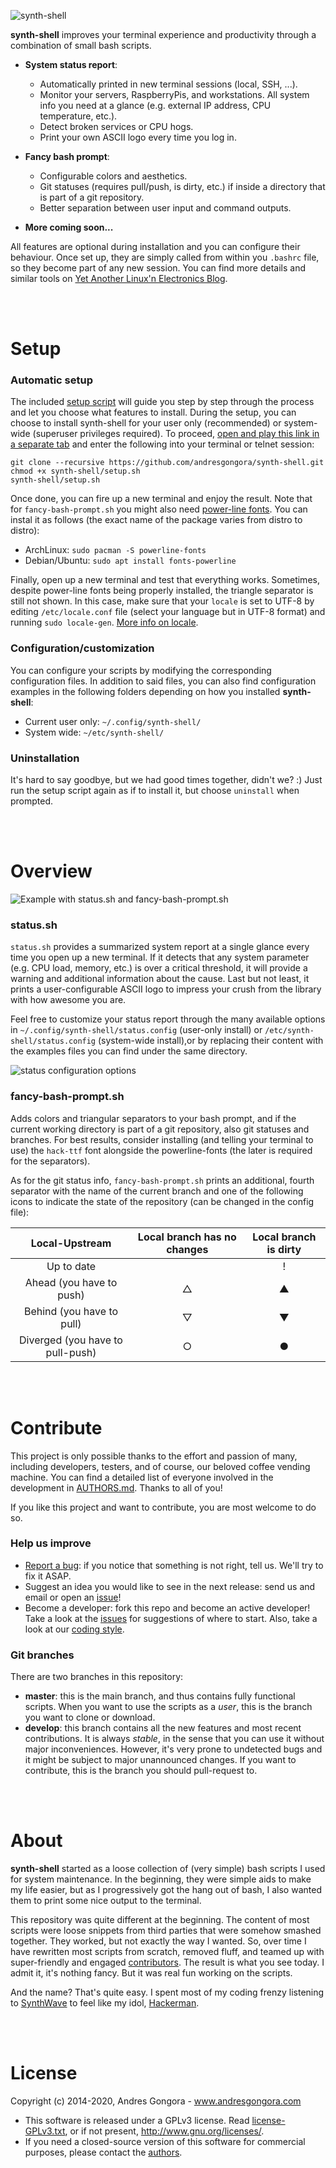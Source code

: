 ![synth-shell](doc/synth-shell.jpg)


**synth-shell**  improves your terminal experience and productivity through a 
combination of small bash scripts.


- **System status report**:
  - Automatically printed in new terminal sessions (local, SSH, ...).
  - Monitor your servers, RaspberryPis, and workstations. All system info you
    need at a glance (e.g. external IP address, CPU temperature, etc.).
  - Detect broken services or CPU hogs.
  - Print your own ASCII logo every time you log in.

- **Fancy bash prompt**:
  - Configurable colors and aesthetics.
  - Git statuses (requires pull/push, is dirty, etc.) if inside a directory that
    is part of a git repository.
  - Better separation between user input and command outputs.
  
- **More coming soon...**


All features are optional during installation and you can configure their 
behaviour. Once set up, they are simply called from within you `.bashrc` file, 
so they become part of any new session. You can find more details and similar 
tools on [Yet Another Linux'n Electronics Blog](https://yalneb.blogspot.com/).



<br/><br/>



<!--------------------------------------+-------------------------------------->
#                                     Setup
<!--------------------------------------+-------------------------------------->

### Automatic setup

The included [setup script](setup.sh) will guide you step by step through the
process and let you choose what features to install. During the setup, you can
choose to install synth-shell for your user only (recommended) or system-wide
(superuser privileges required). To proceed,
[open and play this link in a separate tab](https://www.youtube.com/embed/MpN91wHAr1k)
and enter the following into your terminal or telnet session:
```
git clone --recursive https://github.com/andresgongora/synth-shell.git
chmod +x synth-shell/setup.sh
synth-shell/setup.sh
```

Once done, you can fire up a new terminal and enjoy the result. Note that for
`fancy-bash-prompt.sh` you might also need
[power-line fonts](https://github.com/powerline/fonts). You can instal it
as follows (the exact name of the package varies from distro to distro):

* ArchLinux: `sudo pacman -S powerline-fonts`
* Debian/Ubuntu: `sudo apt install fonts-powerline`

Finally, open up a new terminal and test that everything works. Sometimes,
despite power-line fonts being properly installed, the triangle separator is
still not shown. In this case, make sure that your `locale` is set to UTF-8 by
editing `/etc/locale.conf` file (select your language but in UTF-8 format) and
running `sudo locale-gen`.
[More info on locale](https://wiki.archlinux.org/index.php/locale).



### Configuration/customization
You can configure your scripts by modifying the corresponding configuration
files. In addition to said files, you can also find configuration examples
in the following folders depending on how you installed **synth-shell**:

* Current user only: `~/.config/synth-shell/`
* System wide: `~/etc/synth-shell/`



### Uninstallation
It's hard to say goodbye, but we had good times together, didn't we? :) 
Just run the setup script again as if to install it, 
but choose `uninstall` when prompted.



<br/><br/>



<!--------------------------------------+-------------------------------------->
#                                    Overview
<!--------------------------------------+-------------------------------------->

![Example with status.sh and fancy-bash-prompt.sh](doc/screenshot.png)


### status.sh
`status.sh` provides a summarized system report at a single glance every time
you open up a new terminal. If it detects that any system parameter
(e.g. CPU load, memory, etc.) is over a critical threshold, it will provide a
warning and additional information about the cause. Last but not least, it
prints a user-configurable ASCII logo to impress your crush from the library
with how awesome you are.

Feel free to customize your status report through the many available options
in `~/.config/synth-shell/status.config` (user-only install) or
`/etc/synth-shell/status.config` (system-wide install),or by replacing their
content with the examples files you can find under the same directory.

![status configuration options](doc/status_config_preview.png)



### fancy-bash-prompt.sh
Adds colors and triangular separators to your bash prompt, and if the current
working directory is part of a git repository, also git statuses and branches.
For best results, consider installing (and telling your terminal to use) 
the `hack-ttf` font alongside the powerline-fonts (the later is required for
the separators).

As for the git status info, `fancy-bash-prompt.sh` prints an additional, fourth 
separator with the name of the current branch and one of the following icons
to indicate the state of the repository (can be changed in the config file):

|          Local-Upstream          | Local branch has no changes | Local branch is dirty |
|:--------------------------------:|:---------------------------:|:---------------------:|
|            Up to date            |                             |           !           |
|     Ahead (you have to push)     |              △              |           ▲           |
|     Behind (you have to pull)    |              ▽              |           ▼           |
| Diverged (you have to pull-push) |              ○              |           ●           |



<br/><br/>



<!--------------------------------------+-------------------------------------->
#                                   Contribute
<!--------------------------------------+-------------------------------------->

This project is only possible thanks to the effort and passion of many, 
including developers, testers, and of course, our beloved coffee vending machine.
You can find a detailed list of everyone involved in the development
in [AUTHORS.md](AUTHORS.md). Thanks to all of you!

If you like this project and want to contribute, you are most welcome to do so.



### Help us improve

* [Report a bug](https://github.com/andresgongora/synth-shell/issues/new/choose): 
  if you notice that something is not right, tell us. We'll try to fix it ASAP.
* Suggest an idea you would like to see in the next release: send us
  and email or open an [issue](https://github.com/andresgongora/synth-shell/issues)!
* Become a developer: fork this repo and become an active developer!
  Take a look at the [issues](https://github.com/andresgongora/synth-shell/issues)
  for suggestions of where to start. Also, take a look at our 
  [coding style](coding_style.md).



### Git branches

There are two branches in this repository:

* **master**: this is the main branch, and thus contains fully functional 
  scripts. When you want to use the scripts as a _user_, 
  this is the branch you want to clone or download.
* **develop**: this branch contains all the new features and most recent 
  contributions. It is always _stable_, in the sense that you can use it
  without major inconveniences. 
  However, it's very prone to undetected bugs and it might be subject to major
  unannounced changes. If you want to contribute, this is the branch 
  you should pull-request to.



<br/><br/>



<!--------------------------------------+-------------------------------------->
#                                     About
<!--------------------------------------+-------------------------------------->

**synth-shell** started as a loose collection of (very simple) bash scripts I 
used for system maintenance. In the beginning, they were simple aids to make my 
life easier, but as I progressively got the hang out of bash, I also wanted them
to print some nice output to the terminal.

This repository was quite different at the beginning. The content of most
scripts were loose snippets from third parties that were somehow smashed 
together. They worked, but not exactly the way I wanted. So, over time I have 
rewritten most scripts from scratch, removed fluff, and teamed up with 
super-friendly and engaged [contributors](AUTHORS.md). The result is what you 
see today. I admit it, it's nothing fancy. But it was real fun working on the 
scripts.

And the name? That's quite easy. I spent most of my coding frenzy
listening to [SynthWave](https://en.wikipedia.org/wiki/Synthwave) to feel like
my idol, [Hackerman](https://www.youtube.com/watch?v=KEkrWRHCDQU).



<br/><br/>



<!--------------------------------------+-------------------------------------->
#                                    License
<!--------------------------------------+-------------------------------------->

Copyright (c) 2014-2020, Andres Gongora - www.andresgongora.com

* This software is released under a GPLv3 license.
  Read [license-GPLv3.txt](LICENSE),
  or if not present, <http://www.gnu.org/licenses/>.
* If you need a closed-source version of this software
  for commercial purposes, please contact the [authors](AUTHORS.md).

